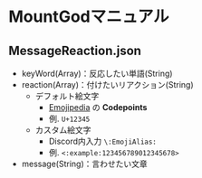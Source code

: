# MountGodマニュアル

## MessageReaction.json
- keyWord(Array)：反応したい単語(String)
- reaction(Array)：付けたいリアクション(String)
    - デフォルト絵文字
        - [Emojipedia](https://emojipedia.org/) の **Codepoints**
        - 例. `U+12345`
    - カスタム絵文字
        - Discord内入力 `\:EmojiAlias:`
        - 例. `<:example:123456789012345678>`
- message(String)：言わせたい文章